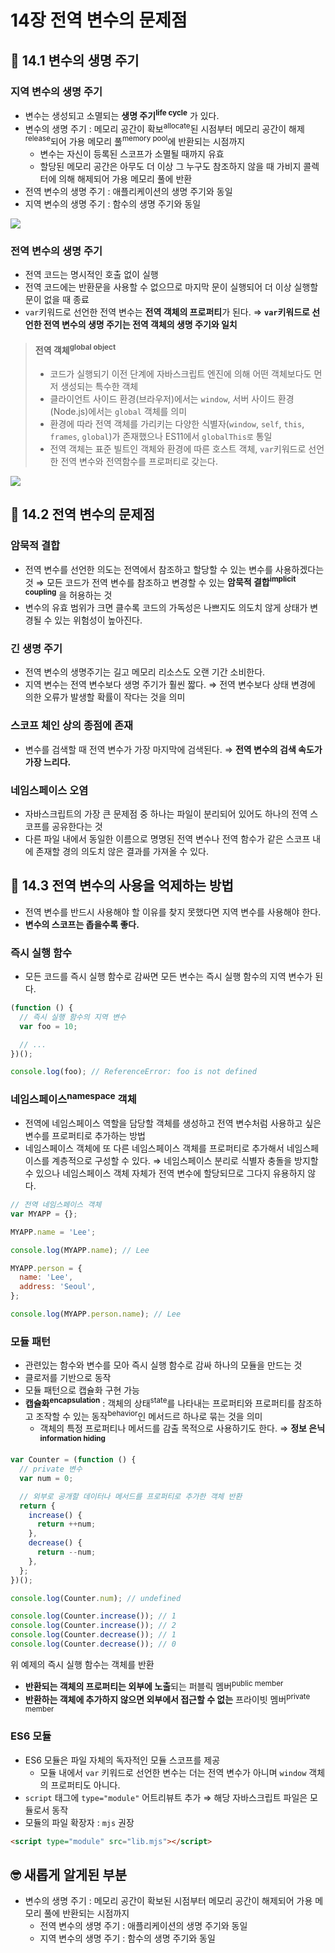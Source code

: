 # 14장 전역 변수의 문제점

## 📂 14.1 변수의 생명 주기

### 지역 변수의 생명 주기

- 변수는 생성되고 소멸되는 **생명 주기<sup>life cycle</sup>** 가 있다.
- 변수의 생명 주기 : 메모리 공간이 확보<sup>allocate</sup>된 시점부터 메모리 공간이 해제<sup>release</sup>되어 가용 메모리 풀<sup>memory pool</sup>에 반환되는 시점까지
  - 변수는 자신이 등록된 스코프가 소멸될 때까지 유효
  - 할당된 메모리 공간은 아무도 더 이상 그 누구도 참조하지 않을 때 가비지 콜렉터에 의해 해제되어 가용 메모리 풀에 반환
- 전역 변수의 생명 주기 : 애플리케이션의 생명 주기와 동일
- 지역 변수의 생명 주기 : 함수의 생명 주기와 동일

![](https://i.imgur.com/VWQmorw.png)

### 전역 변수의 생명 주기

- 전역 코드는 명시적인 호출 없이 실행
- 전역 코드에는 반환문을 사용할 수 없으므로 마지막 문이 실행되어 더 이상 실행할 문이 없을 때 종료
- `var`키워드로 선언한 전역 변수는 **전역 객체의 프로퍼티**가 된다.
  ⇒ **`var`키워드로 선언한 전역 변수의 생명 주기는 전역 객체의 생명 주기와 일치**

> #### 전역 객체<sup>global object</sup>
>
> - 코드가 실행되기 이전 단계에 자바스크립트 엔진에 의해 어떤 객체보다도 먼저 생성되는 특수한 객체
> - 클라이언트 사이드 환경(브라우저)에서는 `window`, 서버 사이드 환경(Node.js)에서는 `global` 객체를 의미
> - 환경에 따라 전역 객체를 가리키는 다양한 식별자(`window`, `self`, `this`, `frames`, `global`)가 존재했으나 ES11에서 `globalThis로` 통일
> - 전역 객체는 표준 빌트인 객체와 환경에 따른 호스트 객체, `var`키워드로 선언한 전역 변수와 전역함수를 프로퍼티로 갖는다.

![](https://i.imgur.com/g4kBEnY.png)

## 📂 14.2 전역 변수의 문제점

### 암묵적 결합

- 전역 변수를 선언한 의도는 전역에서 참조하고 할당할 수 있는 변수를 사용하겠다는 것
  ⇒ 모든 코드가 전역 변수를 참조하고 변경할 수 있는 **암묵적 결합<sup>implicit coupling</sup>** 을 허용하는 것
- 변수의 유효 범위가 크면 클수록 코드의 가독성은 나쁘지도 의도치 않게 상태가 변경될 수 있는 위험성이 높아진다.

### 긴 생명 주기

- 전역 변수의 생명주기는 길고 메모리 리소스도 오랜 기간 소비한다.
- 지역 변수는 전역 변수보다 생명 주기가 훨씬 짧다.
  ⇒ 전역 변수보다 상태 변경에 의한 오류가 발생할 확률이 작다는 것을 의미

### 스코프 체인 상의 종점에 존재

- 변수를 검색할 때 전역 변수가 가장 마지막에 검색된다.
  ⇒ **전역 변수의 검색 속도가 가장 느리다.**

### 네임스페이스 오염

- 자바스크립트의 가장 큰 문제점 중 하나는 파일이 분리되어 있어도 하나의 전역 스코프를 공유한다는 것
- 다른 파일 내에서 동일한 이름으로 명명된 전역 변수나 전역 함수가 같은 스코프 내에 존재할 경의 의도치 않은 결과를 가져올 수 있다.

## 📂 14.3 전역 변수의 사용을 억제하는 방법

- 전역 변수를 반드시 사용해야 할 이유를 찾지 못했다면 지역 변수를 사용해야 한다.
- **변수의 스코프는 좁을수록 좋다.**

### 즉시 실행 함수

- 모든 코드를 즉시 실행 함수로 감싸면 모든 변수는 즉시 실행 함수의 지역 변수가 된다.

```javascript
(function () {
  // 즉시 실행 함수의 지역 변수
  var foo = 10;

  // ...
})();

console.log(foo); // ReferenceError: foo is not defined
```

### 네임스페이스<sup>namespace</sup> 객체

- 전역에 네임스페이스 역할을 담당할 객체를 생성하고 전역 변수처럼 사용하고 싶은 변수를 프로퍼티로 추가하는 방법
- 네임스페이스 객체에 또 다른 네임스페이스 객체를 프로퍼티로 추가해서 네임스페이스를 계층적으로 구성할 수 있다.
  ⇒ 네임스페이스 분리로 식별자 충돌을 방지할 수 있으나 네임스페이스 객체 자체가 전역 변수에 할당되므로 그다지 유용하지 않다.

```javascript
// 전역 네임스페이스 객체
var MYAPP = {};

MYAPP.name = 'Lee';

console.log(MYAPP.name); // Lee

MYAPP.person = {
  name: 'Lee',
  address: 'Seoul',
};

console.log(MYAPP.person.name); // Lee
```

### 모듈 패턴

- 관련있는 함수와 변수를 모아 즉시 실행 함수로 감싸 하나의 모듈을 만드는 것
- 클로저를 기반으로 동작
- 모듈 패턴으로 캡슐화 구현 가능
- **캡슐화<sup>encapsulation</sup>** : 객체의 상태<sup>state</sup>를 나타내는 프로퍼티와 프로퍼티를 참조하고 조작할 수 있는 동작<sup>behavior</sup>인 메서드르 하나로 묶는 것을 의미
  - 객체의 특정 프로퍼티나 메서드를 감출 목적으로 사용하기도 한다.
    ⇒ **정보 은닉<sup>information hiding</sup>**

```javascript
var Counter = (function () {
  // private 변수
  var num = 0;

  // 외부로 공개할 데이터나 메서드를 프로퍼티로 추가한 객체 반환
  return {
    increase() {
      return ++num;
    },
    decrease() {
      return --num;
    },
  };
})();

console.log(Counter.num); // undefined

console.log(Counter.increase()); // 1
console.log(Counter.increase()); // 2
console.log(Counter.decrease()); // 1
console.log(Counter.decrease()); // 0
```

위 예제의 즉시 실행 함수는 객체를 반환

- **반환되는 객체의 프로퍼티는 외부에 노출**되는 퍼블릭 멤버<sup>public member</sup>
- **반환하는 객체에 추가하지 않으면 외부에서 접근할 수 없는** 프라이빗 멤버<sup>private member</sup>

### ES6 모듈

- ES6 모듈은 파일 자체의 독자적인 모듈 스코프를 제공
  - 모듈 내에서 `var` 키워드로 선언한 변수는 더는 전역 변수가 아니며 `window` 객체의 프로퍼티도 아니다.
- `script` 태그에 `type="module"` 어트리뷰트 추가
  ⇒ 해당 자바스크립트 파일은 모듈로서 동작
- 모듈의 파일 확장자 : `mjs` 권장

```html
<script type="module" src="lib.mjs"></script>
```

## 🤓 새롭게 알게된 부분

- 변수의 생명 주기 : 메모리 공간이 확보된 시점부터 메모리 공간이 해제되어 가용 메모리 풀에 반환되는 시점까지
  - 전역 변수의 생명 주기 : 애플리케이션의 생명 주기와 동일
  - 지역 변수의 생명 주기 : 함수의 생명 주기와 동일
